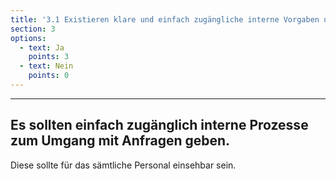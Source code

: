 ```yaml
---
title: '3.1 Existieren klare und einfach zugängliche interne Vorgaben und Prozesse zum Umgang mit Anfragen?'
section: 3
options:
  - text: Ja
    points: 3
  - text: Nein
    points: 0
---
```

---
## Es sollten einfach zugänglich interne Prozesse zum Umgang mit Anfragen geben.

Diese sollte für das sämtliche Personal einsehbar sein.
